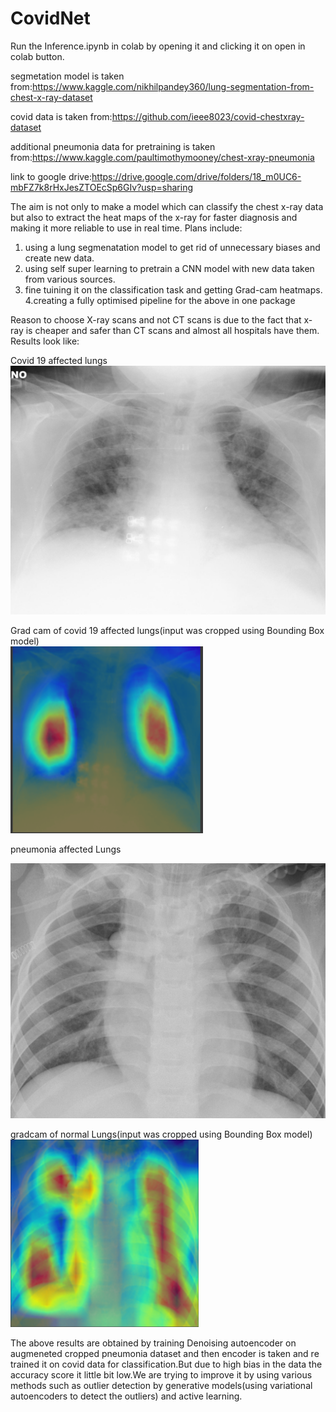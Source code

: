 # CovidNet
Run the Inference.ipynb in colab by opening it and clicking it on open in colab button.


segmetation model is taken from:https://www.kaggle.com/nikhilpandey360/lung-segmentation-from-chest-x-ray-dataset

covid data is taken from:https://github.com/ieee8023/covid-chestxray-dataset

additional pneumonia data for pretraining is taken from:https://www.kaggle.com/paultimothymooney/chest-xray-pneumonia

link to google drive:https://drive.google.com/drive/folders/18_m0UC6-mbFZ7k8rHxJesZTOEcSp6GIv?usp=sharing

The aim is not only to make a model which can classify the chest x-ray data but also to extract the heat maps  of the x-ray for faster diagnosis and making it more reliable to use in real time.
Plans include:
1. using a lung segmenatation model to get rid of unnecessary biases and create new data.
2. using self super learning to pretrain a CNN model with new data taken from various sources.
3. fine tuining it on the classification task and getting Grad-cam heatmaps.
4.creating a fully optimised pipeline for the above in one package

Reason to choose X-ray scans and not CT scans is due to the fact that x-ray is cheaper and safer than CT scans and almost all hospitals have them.
Results look like:

Covid 19 affected lungs<br/>
!["Covid 19 affected lungs"](https://github.com/mano3-1/CovidNet/blob/master/denoising%20autoencoder/gradcams/sample.jpeg)<br/>

Grad cam of covid 19 affected lungs(input was cropped using Bounding Box model)<br/>
!["Grad cam of covid 19 affected lungs"](https://github.com/mano3-1/CovidNet/blob/master/denoising%20autoencoder/gradcams/covid.PNG)<br/>

pneumonia affected Lungs<br/>

!["pneumonia affected Lungs"](https://github.com/mano3-1/CovidNet/blob/master/denoising%20autoencoder/gradcams/PNEUMONIA.jpeg)<br/>

gradcam of normal Lungs(input was cropped using Bounding Box model) <br/>
!["gradcam of pneumonia affected Lungs"](https://github.com/mano3-1/CovidNet/blob/master/denoising%20autoencoder/gradcams/pneumonia.PNG)<br/>


The above results are obtained by training Denoising autoencoder on augmeneted cropped pneumonia dataset and then encoder is taken and re trained it on covid data for classification.But due to high bias in the data the accuracy score it little bit low.We are trying to improve it by using various methods such as outlier detection by generative models(using variational autoencoders to detect the outliers) and active learning.

